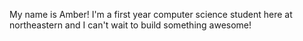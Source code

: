 My name is Amber! I'm a first year computer science student here at northeastern and I can't wait to build something awesome!